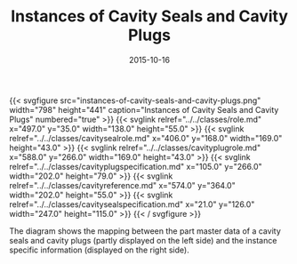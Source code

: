 ﻿---
title: Instances of Cavity Seals and Cavity Plugs
toc: false
type: specs
layout: diagram
date: "2015-10-16"
draft: false
specification: VEC
version: 1.1.2
documentType: "Recommendation"
elementType: Diagram
classes:
  - Role
  - CavitySealRole
  - CavityPlugRole
  - CavityPlugSpecification
  - CavityReference
  - CavitySealSpecification
menu:
  VEC-1.1.2:    
    parent: instances-of-components
    identifier: instances-of-components/instances-of-cavity-seals-and-cavity-plugs
    weight: 1004005 

# Prev/next pager order (if `docs_section_pager` enabled in `params.toml`)
weight: 1004005
---
{{< svgfigure src="instances-of-cavity-seals-and-cavity-plugs.png" width="798" height="441" caption="Instances of Cavity Seals and Cavity Plugs" numbered="true" >}}
  {{< svglink relref="../../classes/role.md" x="497.0" y="35.0" width="138.0" height="55.0" >}}
  {{< svglink relref="../../classes/cavitysealrole.md" x="406.0" y="168.0" width="169.0" height="43.0" >}}
  {{< svglink relref="../../classes/cavityplugrole.md" x="588.0" y="266.0" width="169.0" height="43.0" >}}
  {{< svglink relref="../../classes/cavityplugspecification.md" x="105.0" y="266.0" width="202.0" height="79.0" >}}
  {{< svglink relref="../../classes/cavityreference.md" x="574.0" y="364.0" width="202.0" height="55.0" >}}
  {{< svglink relref="../../classes/cavitysealspecification.md" x="21.0" y="126.0" width="247.0" height="115.0" >}}
{{< / svgfigure >}}
<p> The diagram shows the mapping between the part master data of a cavity seals and cavity plugs (partly displayed on the left side)&#160;and the instance specific information (displayed on the right side).      </p>